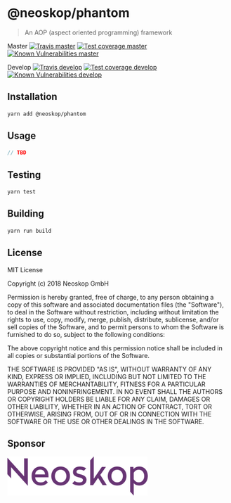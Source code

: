 # @neoskop/phantom

> An AOP (aspect oriented programming) framework

Master
[![Travis master][travis-master-image]][travis-master-url]
[![Test coverage master][coveralls-master-image]][coveralls-master-url]
[![Known Vulnerabilities master][snyk-master-image]][snyk-master-url]

Develop
[![Travis develop][travis-develop-image]][travis-develop-url]
[![Test coverage develop][coveralls-develop-image]][coveralls-develop-url]
[![Known Vulnerabilities develop][snyk-develop-image]][snyk-develop-url]

## Installation

```sh
yarn add @neoskop/phantom
```

## Usage

```typescript
// TBD
```

## Testing

```sh
yarn test
```

## Building

```sh
yarn run build
```

## License

MIT License

Copyright (c) 2018 Neoskop GmbH

Permission is hereby granted, free of charge, to any person obtaining a copy
of this software and associated documentation files (the "Software"), to deal
in the Software without restriction, including without limitation the rights
to use, copy, modify, merge, publish, distribute, sublicense, and/or sell
copies of the Software, and to permit persons to whom the Software is
furnished to do so, subject to the following conditions:

The above copyright notice and this permission notice shall be included in all
copies or substantial portions of the Software.

THE SOFTWARE IS PROVIDED "AS IS", WITHOUT WARRANTY OF ANY KIND, EXPRESS OR
IMPLIED, INCLUDING BUT NOT LIMITED TO THE WARRANTIES OF MERCHANTABILITY,
FITNESS FOR A PARTICULAR PURPOSE AND NONINFRINGEMENT. IN NO EVENT SHALL THE
AUTHORS OR COPYRIGHT HOLDERS BE LIABLE FOR ANY CLAIM, DAMAGES OR OTHER
LIABILITY, WHETHER IN AN ACTION OF CONTRACT, TORT OR OTHERWISE, ARISING FROM,
OUT OF OR IN CONNECTION WITH THE SOFTWARE OR THE USE OR OTHER DEALINGS IN THE
SOFTWARE.


## Sponsor

[![Neoskop GmbH][neoskop-image]][neoskop-url]

[travis-master-image]: https://img.shields.io/travis/neoskop/phantom/master.svg
[travis-master-url]: https://travis-ci.org/neoskop/phantom
[travis-develop-image]: https://img.shields.io/travis/neoskop/phantom/develop.svg
[travis-develop-url]: https://travis-ci.org/neoskop/phantom
[snyk-master-image]: https://snyk.io/test/github/neoskop/phantom/master/badge.svg
[snyk-master-url]: https://snyk.io/test/github/neoskop/phantom/master

[coveralls-master-image]: https://coveralls.io/repos/github/neoskop/phantom/badge.svg?branch=master
[coveralls-master-url]: https://coveralls.io/github/neoskop/phantom?branch=master
[coveralls-develop-image]: https://coveralls.io/repos/github/neoskop/phantom/badge.svg?branch=develop
[coveralls-develop-url]: https://coveralls.io/github/neoskop/phantom?branch=develop
[snyk-develop-image]: https://snyk.io/test/github/neoskop/phantom/develop/badge.svg
[snyk-develop-url]: https://snyk.io/test/github/neoskop/phantom/develop

[neoskop-image]: ./neoskop.png
[neoskop-url]: https://www.neoskop.de/

